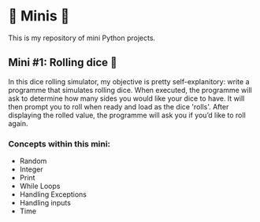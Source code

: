 # :candy: Minis :candy:
This is my repository of mini Python projects.

## Mini #1: Rolling dice :game_die:
In this dice rolling simulator, my objective is pretty self-explanitory: write a programme that simulates rolling dice. 
When executed, the programme will ask to determine how many sides you would like your dice to have. It will then prompt you to roll when ready and load as the dice 'rolls'. After displaying the rolled value, the programme will ask you if you’d like to roll again. 

### Concepts within this mini:
- Random
- Integer
- Print
- While Loops
- Handling Exceptions
- Handling inputs
- Time
